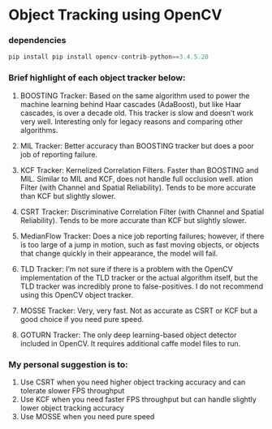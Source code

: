 # Object Tracking using OpenCV



### dependencies
```python
pip install pip install opencv-contrib-python==3.4.5.20
```


### Brief highlight of each object tracker below:

1. BOOSTING Tracker: Based on the same algorithm used to power the machine learning behind Haar cascades (AdaBoost), but like Haar cascades, is over a decade old. This tracker is slow and doesn’t work very well. Interesting only for legacy reasons and comparing other algorithms. 

2. MIL Tracker: Better accuracy than BOOSTING tracker but does a poor job of reporting failure. 

3. KCF Tracker: Kernelized Correlation Filters. Faster than BOOSTING and MIL. Similar to MIL and KCF, does not handle full occlusion well. ation Filter (with Channel and Spatial Reliability). Tends to be more accurate than KCF but slightly slower. 

4. CSRT Tracker: Discriminative Correlation Filter (with Channel and Spatial Reliability). Tends to be more accurate than KCF but slightly slower.

5. MedianFlow Tracker: Does a nice job reporting failures; however, if there is too large of a jump in motion, such as fast moving objects, or objects that change quickly in their appearance, the model will fail. 

6. TLD Tracker: I’m not sure if there is a problem with the OpenCV implementation of the TLD tracker or the actual algorithm itself, but the TLD tracker was incredibly prone to false-positives. I do not recommend using this OpenCV object tracker. 

7. MOSSE Tracker: Very, very fast. Not as accurate as CSRT or KCF but a good choice if you need pure speed. 

8. GOTURN Tracker: The only deep learning-based object detector included in OpenCV. It requires additional caffe model files to run.



### My personal suggestion is to:

1. Use CSRT when you need higher object tracking accuracy and can tolerate slower FPS throughput
2. Use KCF when you need faster FPS throughput but can handle slightly lower object tracking accuracy
3. Use MOSSE when you need pure speed